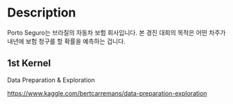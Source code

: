 # Description
Porto Seguro는 브라질의 자동차 보험 회사입니다. 본 경진 대회의 목적은 어떤 차주가 내년에 보험 청구를 할 확률을 예측하는 겁니다.

## 1st Kernel
Data Preparation & Exploration

https://www.kaggle.com/bertcarremans/data-preparation-exploration
